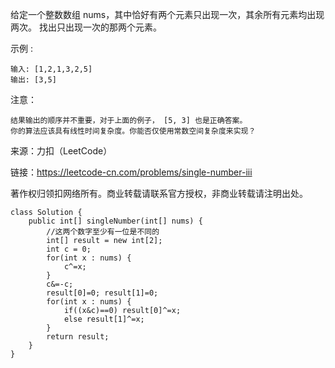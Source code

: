 给定一个整数数组 nums，其中恰好有两个元素只出现一次，其余所有元素均出现两次。 找出只出现一次的那两个元素。

示例 :
```
输入: [1,2,1,3,2,5]
输出: [3,5]
```
注意：
```
结果输出的顺序并不重要，对于上面的例子， [5, 3] 也是正确答案。
你的算法应该具有线性时间复杂度。你能否仅使用常数空间复杂度来实现？
```

来源：力扣（LeetCode）

链接：https://leetcode-cn.com/problems/single-number-iii

著作权归领扣网络所有。商业转载请联系官方授权，非商业转载请注明出处。
```
class Solution {
    public int[] singleNumber(int[] nums) {
        //这两个数字至少有一位是不同的
        int[] result = new int[2];
        int c = 0;
        for(int x : nums) {
            c^=x;
        }
        c&=-c;
        result[0]=0; result[1]=0;
        for(int x : nums) {
            if((x&c)==0) result[0]^=x;
            else result[1]^=x;
        }
        return result;
    }
}
```